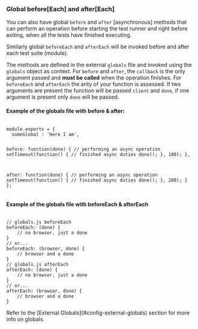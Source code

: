 ### Global before[Each] and after[Each]

You can also have global `before` and `after` [asynchronous] methods that can perform an operation before starting the test runner and right before exiting, when all the tests have finished executing.

Similarly global `beforeEach` and `afterEach` will be invoked before and after each test suite (module).

The methods are defined in the external `globals` file and invoked using the `globals` object as context. For `before` and `after`, the `callback` is the only argument passed and **must be called** when the operation finishes. For `beforeEach` and `afterEach` the arity of your function is assessed. If two arguments are present the function will be passed `client` and `done`, if one argument is present only `done` will be passed.

#### Example of the globals file with before & after:

<div class="sample-test">
<pre><code class="language-javascript">
module.exports = {
  someGlobal : 'Here I am',

  before: function(done) {
    // performing an async operation
    setTimeout(function() {
      // finished async duties
      done();
    }, 100);
  },

  after: function(done) {
    // performing an async operation
    setTimeout(function() {
      // finished async duties
      done();
    }, 200);
  }
};</code></pre>
</div>

#### Example of the globals file with beforeEach & afterEach
<div class="sample-test">
<pre><code class="language-javascript">
// globals.js beforeEach
beforeEach: (done) {
    // no browser, just a done
}
// or...
beforeEach: (browser, done) {
    // browser and a done
}
// globals.js afterEach
afterEach: (done) {
    // no browser, just a done
}
// or...
afterEach: (browser, done) {
    // browser and a done
}
</code></pre>
</div>
Refer to the [External Globals](#config-external-globals) section for more info on globals.
